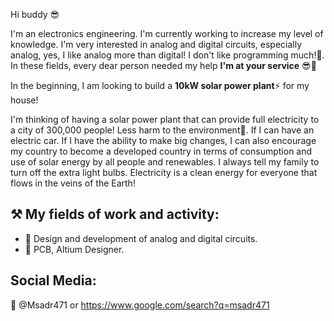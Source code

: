 Hi buddy 😎

I'm an electronics engineering. I'm currently working to increase my level of knowledge. I'm very interested in analog and digital circuits, especially analog, yes, I like analog more than digital! I don't like programming much!🤔. In these fields, every dear person needed my help **I'm at your service** 😎💙

In the beginning, I am looking to build a **10kW solar power plant**⚡ for my house!

I'm thinking of having a solar power plant that can provide full electricity to a city of 300,000 people! Less harm to the environment💚. If I can have an electric car. If I have the ability to make big changes, I can also encourage my country to become a developed country in terms of consumption and use of solar energy by all people and renewables. I always tell my family to turn off the extra light bulbs.
Electricity is a clean energy for everyone that flows in the veins of the Earth!

⚒ My fields of work and activity:
----
- 📎 Design and development of analog and digital circuits.
- 📎 PCB, Altium Designer.


Social Media:
----
💫 @Msadr471 or https://www.google.com/search?q=msadr471
